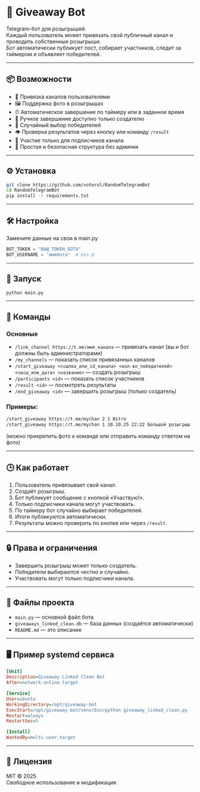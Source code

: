# 🎁 Giveaway Bot

Telegram-бот для розыгрышей.  
Каждый пользователь может привязать свой публичный канал и проводить собственные розыгрыши.  
Бот автоматически публикует пост, собирает участников, следит за таймером и объявляет победителей.

---

## 📦 Возможности

- 🔗 Привязка каналов пользователями
- 🖼 Поддержка фото в розыгрышах
- ⏰ Автоматическое завершение по таймеру или в заданное время
- 🧾 Ручное завершение доступно только создателю
- 🎲 Случайный выбор победителей
- 👁 Проверка результатов через кнопку или команду `/result`
- 📡 Участие только для подписчиков канала
- 🧠 Простая и безопасная структура без админки

---

## ⚙️ Установка

```bash
git clone https://github.com/voterol/RandomTelegramBot
cd RandomTelegramBot
pip install -r requirements.txt
```

---

## 🛠 Настройка

Замените данные на свои в main.py

```python
BOT_TOKEN = "ВАШ_ТОКЕН_БОТА"
BOT_USERNAME = "имябота"  # без @
```

---

## 🚀 Запуск

```bash
python main.py
```

---

## 💬 Команды

### Основные

- `/link_channel https://t.me/имя_канала` — привязать канал (вы и бот должны быть администраторами)
- `/my_channels` — показать список привязанных каналов
- `/start_giveaway <ссылка_или_id_канала> <кол-во_победителей> <часы_или_дата> <название>` — создать розыгрыш
- `/participants <id>` — показать список участников
- `/result <id>` — посмотреть результаты
- `/end_giveaway <id>` — завершить розыгрыш (только создатель)

### Примеры:

```bash
/start_giveaway https://t.me/mychan 2 1 Nitro
/start_giveaway https://t.me/mychan 1 10.10.25 22:22 Большой розыгрыш
```
(можно прикрепить фото к команде или отправить команду ответом на фото)

---

## 🕒 Как работает

1. Пользователь привязывает свой канал.
2. Создаёт розыгрыш.
3. Бот публикует сообщение с кнопкой «Участвую!».
4. Только подписчики канала могут участвовать.
5. По таймеру бот случайно выбирает победителей.
6. Итоги публикуются автоматически.
7. Результаты можно проверить по кнопке или через `/result`.

---

## 🔒 Права и ограничения

- Завершить розыгрыш может только создатель.
- Победители выбираются честно и случайно.
- Участвовать могут только подписчики канала.

---

## 📂 Файлы проекта

- `main.py` — основной файл бота  
- `giveaways_linked_clean.db` — база данных (создаётся автоматически)  
- `README.md` — это описание

---

## 🖥️ Пример systemd сервиса

```ini
[Unit]
Description=Giveaway Linked Clean Bot
After=network-online.target

[Service]
User=ubuntu
WorkingDirectory=/opt/giveaway-bot
ExecStart=/opt/giveaway-bot/venv/bin/python giveaway_linked_clean.py
Restart=always
RestartSec=5

[Install]
WantedBy=multi-user.target
```

---

## 📄 Лицензия

MIT © 2025  
Свободное использование и модификация.

